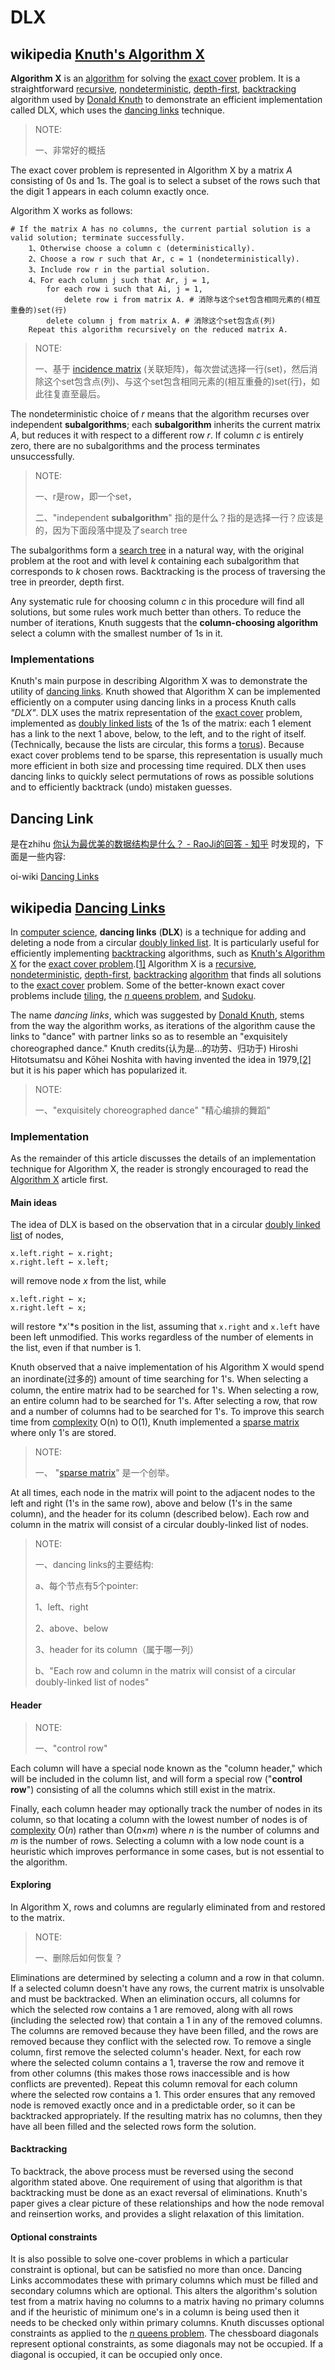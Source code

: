 # DLX



## wikipedia [Knuth's Algorithm X](https://en.wikipedia.org/wiki/Knuth%27s_Algorithm_X)

**Algorithm X** is an [algorithm](https://en.wikipedia.org/wiki/Algorithm) for solving the [exact cover](https://en.wikipedia.org/wiki/Exact_cover) problem. It is a straightforward [recursive](https://en.wikipedia.org/wiki/Recursion_(computer_science)), [nondeterministic](https://en.wikipedia.org/wiki/Nondeterministic_algorithm), [depth-first](https://en.wikipedia.org/wiki/Depth-first), [backtracking](https://en.wikipedia.org/wiki/Backtracking) algorithm used by [Donald Knuth](https://en.wikipedia.org/wiki/Donald_Knuth) to demonstrate an efficient implementation called DLX, which uses the [dancing links](https://en.wikipedia.org/wiki/Dancing_links) technique.

> NOTE:
>
> 一、非常好的概括

The exact cover problem is represented in Algorithm X by a matrix *A* consisting of 0s and 1s. The goal is to select a subset of the rows such that the digit 1 appears in each column exactly once.

Algorithm X works as follows:

```
# If the matrix A has no columns, the current partial solution is a valid solution; terminate successfully.
    1、Otherwise choose a column c (deterministically).
    2、Choose a row r such that Ar, c = 1 (nondeterministically).
    3、Include row r in the partial solution.
    4、For each column j such that Ar, j = 1,
        for each row i such that Ai, j = 1,
            delete row i from matrix A. # 消除与这个set包含相同元素的(相互重叠的)set(行)
        delete column j from matrix A. # 消除这个set包含点(列)
    Repeat this algorithm recursively on the reduced matrix A.
```



> NOTE:
>
> 一、基于 [incidence matrix](https://en.wikipedia.org/wiki/Incidence_matrix) (关联矩阵)，每次尝试选择一行(set)，然后消除这个set包含点(列)、与这个set包含相同元素的(相互重叠的)set(行)，如此往复直至最后。



The nondeterministic choice of *r* means that the algorithm recurses over independent **subalgorithms**; each **subalgorithm** inherits the current matrix *A*, but reduces it with respect to a different row *r*. If column *c* is entirely zero, there are no subalgorithms and the process terminates unsuccessfully.

> NOTE:
>
> 一、r是row，即一个set，
>
> 二、"independent **subalgorithm**" 指的是什么？指的是选择一行？应该是的，因为下面段落中提及了search tree

The subalgorithms form a [search tree](https://en.wikipedia.org/wiki/Search_tree) in a natural way, with the original problem at the root and with level *k* containing each subalgorithm that corresponds to *k* chosen rows. Backtracking is the process of traversing the tree in preorder, depth first.

Any systematic rule for choosing column *c* in this procedure will find all solutions, but some rules work much better than others. To reduce the number of iterations, Knuth suggests that the **column-choosing algorithm** select a column with the smallest number of 1s in it.



### Implementations

Knuth's main purpose in describing Algorithm X was to demonstrate the utility of [dancing links](https://en.wikipedia.org/wiki/Dancing_links). Knuth showed that Algorithm X can be implemented efficiently on a computer using dancing links in a process Knuth calls *"DLX"*. DLX uses the matrix representation of the [exact cover](https://en.wikipedia.org/wiki/Exact_cover) problem, implemented as [doubly linked lists](https://en.wikipedia.org/wiki/Doubly_linked_list) of the 1s of the matrix: each 1 element has a link to the next 1 above, below, to the left, and to the right of itself. (Technically, because the lists are circular, this forms a [torus](https://en.wikipedia.org/wiki/Torus)). Because exact cover problems tend to be sparse, this representation is usually much more efficient in both size and processing time required. DLX then uses dancing links to quickly select permutations of rows as possible solutions and to efficiently backtrack (undo) mistaken guesses.



## Dancing Link

是在zhihu [你认为最优美的数据结构是什么？ - RaoJi的回答 - 知乎]( https://www.zhihu.com/question/32163076/answer/55533040) 时发现的，下面是一些内容:

oi-wiki [Dancing Links](https://oi-wiki.org/search/dlx/)

## wikipedia [Dancing Links](https://en.wikipedia.org/wiki/Dancing_Links)

In [computer science](https://en.wikipedia.org/wiki/Computer_science), **dancing links** (**DLX**) is a technique for adding and deleting a node from a circular [doubly linked list](https://en.wikipedia.org/wiki/Doubly_linked_list). It is particularly useful for efficiently implementing [backtracking](https://en.wikipedia.org/wiki/Backtracking) algorithms, such as [Knuth's Algorithm X](https://en.wikipedia.org/wiki/Knuth's_Algorithm_X) for the [exact cover problem](https://en.wikipedia.org/wiki/Exact_cover_problem).[[1\]](https://en.wikipedia.org/wiki/Dancing_Links#cite_note-1) Algorithm X is a [recursive](https://en.wikipedia.org/wiki/Recursion_(computer_science)), [nondeterministic](https://en.wikipedia.org/wiki/Nondeterministic_algorithm), [depth-first](https://en.wikipedia.org/wiki/Depth-first), [backtracking](https://en.wikipedia.org/wiki/Backtracking) [algorithm](https://en.wikipedia.org/wiki/Algorithm) that finds all solutions to the [exact cover](https://en.wikipedia.org/wiki/Exact_cover) problem. Some of the better-known exact cover problems include [tiling](https://en.wikipedia.org/wiki/Tessellation), the [*n* queens problem](https://en.wikipedia.org/wiki/Eight_queens_puzzle), and [Sudoku](https://en.wikipedia.org/wiki/Sudoku).

The name *dancing links*, which was suggested by [Donald Knuth](https://en.wikipedia.org/wiki/Donald_Knuth), stems from the way the algorithm works, as iterations of the algorithm cause the links to "dance" with partner links so as to resemble an "exquisitely choreographed dance." Knuth credits(认为是...的功劳、归功于) Hiroshi Hitotsumatsu and Kōhei Noshita with having invented the idea in 1979,[[2\]](https://en.wikipedia.org/wiki/Dancing_Links#cite_note-2) but it is his paper which has popularized it.

> NOTE:
>
> 一、"exquisitely choreographed dance" "精心编排的舞蹈"

### Implementation

As the remainder of this article discusses the details of an implementation technique for Algorithm X, the reader is strongly encouraged to read the [Algorithm X](https://en.wikipedia.org/wiki/Algorithm_X) article first.

#### Main ideas

The idea of DLX is based on the observation that in a circular [doubly linked list](https://en.wikipedia.org/wiki/Doubly_linked_list) of nodes,

```
x.left.right ← x.right;
x.right.left ← x.left;
```

will remove node *x* from the list, while

```
x.left.right ← x;
x.right.left ← x;
```

will restore *x'*s position in the list, assuming that `x.right` and `x.left` have been left unmodified. This works regardless of the number of elements in the list, even if that number is 1.

Knuth observed that a naive implementation of his Algorithm X would spend an inordinate(过多的) amount of time searching for 1's. When selecting a column, the entire matrix had to be searched for 1's. When selecting a row, an entire column had to be searched for 1's. After selecting a row, that row and a number of columns had to be searched for 1's. To improve this search time from [complexity](https://en.wikipedia.org/wiki/Big_O_notation) O(n) to O(1), Knuth implemented a [sparse matrix](https://en.wikipedia.org/wiki/Sparse_matrix) where only 1's are stored.

> NOTE:
>
> 一、 "[sparse matrix](https://en.wikipedia.org/wiki/Sparse_matrix)" 是一个创举。

At all times, each node in the matrix will point to the adjacent nodes to the left and right (1's in the same row), above and below (1's in the same column), and the header for its column (described below). Each row and column in the matrix will consist of a circular doubly-linked list of nodes.

> NOTE:
>
> 一、dancing links的主要结构:
>
> a、每个节点有5个pointer:
>
> 1、left、right
>
> 2、above、below
>
> 3、header for its column（属于哪一列）
>
> b、"Each row and column in the matrix will consist of a circular doubly-linked list of nodes"

#### Header

> NOTE:
>
> 一、"control row"

Each column will have a special node known as the "column header," which will be included in the column list, and will form a special row ("**control row**") consisting of all the columns which still exist in the matrix.

Finally, each column header may optionally track the number of nodes in its column, so that locating a column with the lowest number of nodes is of [complexity](https://en.wikipedia.org/wiki/Big_O_notation) O(*n*) rather than O(*n*×*m*) where *n* is the number of columns and *m* is the number of rows. Selecting a column with a low node count is a heuristic which improves performance in some cases, but is not essential to the algorithm.



#### Exploring

In Algorithm X, rows and columns are regularly eliminated from and restored to the matrix. 

> NOTE:
>
> 一、删除后如何恢复？

Eliminations are determined by selecting a column and a row in that column. If a selected column doesn't have any rows, the current matrix is unsolvable and must be backtracked. When an elimination occurs, all columns for which the selected row contains a 1 are removed, along with all rows (including the selected row) that contain a 1 in any of the removed columns. The columns are removed because they have been filled, and the rows are removed because they conflict with the selected row. To remove a single column, first remove the selected column's header. Next, for each row where the selected column contains a 1, traverse the row and remove it from other columns (this makes those rows inaccessible and is how conflicts are prevented). Repeat this column removal for each column where the selected row contains a 1. This order ensures that any removed node is removed exactly once and in a predictable order, so it can be backtracked appropriately. If the resulting matrix has no columns, then they have all been filled and the selected rows form the solution.



#### Backtracking

To backtrack, the above process must be reversed using the second algorithm stated above. One requirement of using that algorithm is that backtracking must be done as an exact reversal of eliminations. Knuth's paper gives a clear picture of these relationships and how the node removal and reinsertion works, and provides a slight relaxation of this limitation.



#### Optional constraints

It is also possible to solve one-cover problems in which a particular constraint is optional, but can be satisfied no more than once. Dancing Links accommodates these with primary columns which must be filled and secondary columns which are optional. This alters the algorithm's solution test from a matrix having no columns to a matrix having no primary columns and if the heuristic of minimum one's in a column is being used then it needs to be checked only within primary columns. Knuth discusses optional constraints as applied to the [*n* queens problem](https://en.wikipedia.org/wiki/Eight_queens_puzzle). The chessboard diagonals represent optional constraints, as some diagonals may not be occupied. If a diagonal is occupied, it can be occupied only once.

